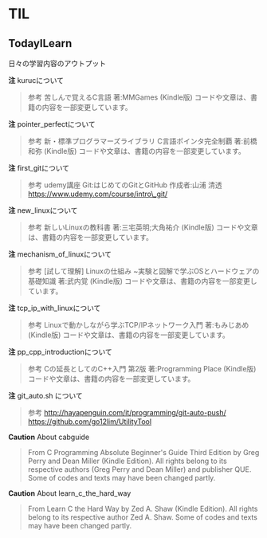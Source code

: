 # TIL

## TodayILearn
日々の学習内容のアウトプット

**注** kurucについて
>参考 苦しんで覚えるC言語 著:MMGames (Kindle版) コードや文章は、書籍の内容を一部変更しています。

**注** pointer\_perfectについて
>参考 新・標準プログラマーズライブラリ C言語ポインタ完全制覇 著:前橋 和弥 (Kindle版) コードや文章は、書籍の内容を一部変更しています。

**注** first\_gitについて
>参考 udemy講座 Git:はじめてのGitとGitHub 作成者:山浦 清透
> https://www.udemy.com/course/intro\_git/

**注** new\_linuxについて
>参考 新しいLinuxの教科書 著:三宅英明;大角祐介 (Kindle版) コードや文章は、書籍の内容を一部変更しています。

**注** mechanism\_of\_linuxについて
>参考 [試して理解] Linuxの仕組み ~実験と図解で学ぶOSとハードウェアの基礎知識 著:武内覚 (Kindle版)
コードや文章は、書籍の内容を一部変更しています。

**注** tcp\_ip\_with\_linuxについて
>参考 Linuxで動かしながら学ぶTCP/IPネットワーク入門 著:もみじあめ (Kindle版)
コードや文章は、書籍の内容を一部変更しています。

**注** pp\_cpp\_introductionについて
>参考 Cの延長としてのC++入門 第2版 著:Programming Place (Kindle版)
コードや文章は、書籍の内容を一部変更しています。

**注** git\_auto.sh について
>参考 http://hayapenguin.com/it/programming/git-auto-push/
> https://github.com/go12lim/UtilityTool

**Caution** About cabguide
> From C Programming Absolute Beginner's Guide Third Edition by Greg Perry and Dean Miller (Kindle Edition).
> All rights belong to its respective authors (Greg Perry and Dean Miller) and publisher QUE.
> Some of codes and texts may have been changed partly.

**Caution** About learn\_c\_the\_hard\_way
> From Learn C the Hard Way by Zed A. Shaw (Kindle Edition).
> All rights belong to its respective author Zed A. Shaw.
> Some of codes and texts may have been changed partly.
